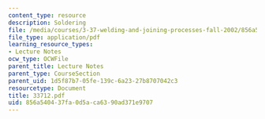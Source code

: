 ```yaml
---
content_type: resource
description: Soldering
file: /media/courses/3-37-welding-and-joining-processes-fall-2002/856a540437fa0d5aca6390ad371e9707_33712.pdf
file_type: application/pdf
learning_resource_types:
- Lecture Notes
ocw_type: OCWFile
parent_title: Lecture Notes
parent_type: CourseSection
parent_uid: 1d5f87b7-05fe-139c-6a23-27b8707042c3
resourcetype: Document
title: 33712.pdf
uid: 856a5404-37fa-0d5a-ca63-90ad371e9707
---
```

